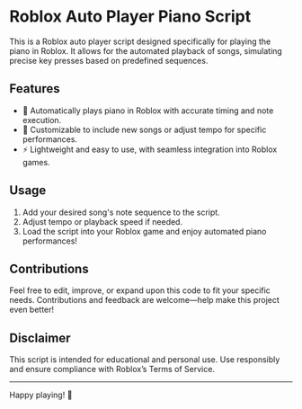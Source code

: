 # Roblox Auto Player Piano Script  

This is a Roblox auto player script designed specifically for playing the piano in Roblox. It allows for the automated playback of songs, simulating precise key presses based on predefined sequences.  

## Features  
- 🎹 Automatically plays piano in Roblox with accurate timing and note execution.  
- 🎵 Customizable to include new songs or adjust tempo for specific performances.  
- ⚡ Lightweight and easy to use, with seamless integration into Roblox games.  

## Usage  
1. Add your desired song's note sequence to the script.  
2. Adjust tempo or playback speed if needed.  
3. Load the script into your Roblox game and enjoy automated piano performances!  

## Contributions  
Feel free to edit, improve, or expand upon this code to fit your specific needs. Contributions and feedback are welcome—help make this project even better!  

## Disclaimer  
This script is intended for educational and personal use. Use responsibly and ensure compliance with Roblox’s Terms of Service.  

---  

Happy playing! 🎼  

